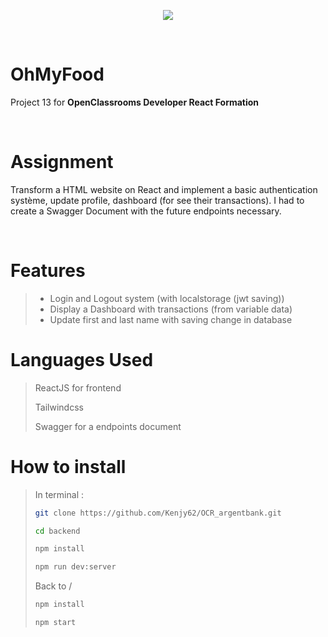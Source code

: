 <p align="center"><img src="https://user.oc-static.com/upload/2020/08/14/1597410191519_image2.png"></img></p>

<br>

# OhMyFood

Project 13 for **OpenClassrooms Developer React Formation**

<br>

# Assignment

Transform a HTML website on React and implement a basic authentication système, update profile, dashboard (for see their transactions). I had to create a Swagger Document with the future endpoints necessary.

<br>

# Features

>   - Login and Logout system (with localstorage (jwt saving))
>   - Display a Dashboard with transactions (from variable data)
>   - Update first and last name with saving change in database

# Languages Used

> ReactJS for frontend
>
> Tailwindcss
>
> Swagger for a endpoints document
>

# How to install
>
> In terminal :
>
> ```bash
> git clone https://github.com/Kenjy62/OCR_argentbank.git
> ```
>
> ```bash
> cd backend
> ```
>
> ```bash
> npm install
> ```
> ```bash
> npm run dev:server
> ```
>
> Back to /
>
> ```bash
> npm install
> ```
>
> ```bash
> npm start
> ```
